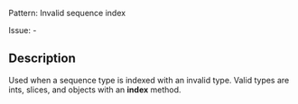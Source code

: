 Pattern: Invalid sequence index

Issue: -

## Description

Used when a sequence type is indexed with an invalid type. Valid types are ints, slices, and objects with an __index__ method.